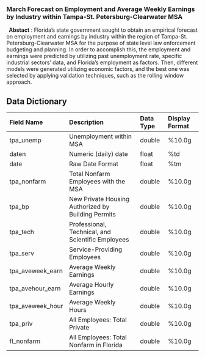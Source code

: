 ### March Forecast on Employment and Average Weekly Earnings by Industry within Tampa-St. Petersburg-Clearwater MSA
 
    __Abstact__ : Florida’s state government sought to obtain an empirical forecast on employment and earnings by industry within the region of Tampa-St. Petersburg-Clearwater MSA for the purpose of state level law enforcement budgeting and planning. In order to accomplish this, the employment and earnings were predicted by utilizing past unemployment rate, specific industrial sectors’ data, and Florida’s employment as factors. Then, different models were generated utilizing economic factors, and the best one was selected by applying validation techniques, such as the rolling window approach. 

## Data Dictionary

|**Field Name**|**Description**|**Data Type**|**Display Format**|
|:-------------|:--------------|:------------|:-------------|
|tpa_unemp |Unemployment within MSA|double|%10.0g|
|daten|Numeric (daily) date|float|%td|
|date|Raw Date Format| float|%tm|
|tpa_nonfarm| Total Nonfarm Employees with the MSA|double	|%10.0g	|
|tpa_bp |	New Private Housing Authorized by Building Permits |double	|%10.0g|
|tpa_tech|	Professional, Technical, and Scientific Employees |double	|%10.0g|
|tpa_serv|	Service-Providing Employees|double|	%10.0g|
|tpa_aveweek_earn 	|	Average Weekly Earnings |double	|%10.0g|
|tpa_avehour_earn 	|	Average Hourly Earnings |double	|%10.0g|
|tpa_aveweek_hour 	|	Average Weekly Hours |double	|%10.0g|
|tpa_priv|	All Employees: Total Private |double	|%10.0g|
|fl_nonfarm 	| All Employees: Total Nonfarm in Florida|double	|%10.0g	|

